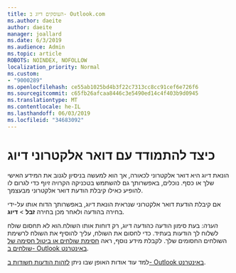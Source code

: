 ```yaml
---
title: העוסקים דיוג ב- Outlook.com
ms.author: daeite
author: daeite
manager: joallard
ms.date: 6/3/2019
ms.audience: Admin
ms.topic: article
ROBOTS: NOINDEX, NOFOLLOW
localization_priority: Normal
ms.custom:
- "9000289"
ms.openlocfilehash: ce55ab1025bd4b3f22c7313cc8cc91cef6e726f6
ms.sourcegitcommit: c65fb26afcaa8446c3e5490ed14c4f403b9d0945
ms.translationtype: MT
ms.contentlocale: he-IL
ms.lasthandoff: 06/03/2019
ms.locfileid: "34683092"
---
```

# <a name="how-to-deal-with-a-phishing-email"></a>כיצד להתמודד עם דואר אלקטרוני דיוג

הונאת דיוג היא דואר אלקטרוני לכאורה, אך הוא למעשה בניסיון לגנוב את המידע האישי שלך או כסף. נוכלים, באפשרותך גם להשתמש בטכניקה הקרויה זיוף כדי לגרום לו להופיע כאילו קיבלת הודעת דואר אלקטרוני מבעצמך.

אם קיבלת הודעת דואר אלקטרוני שנראית הונאת דיוג, באפשרותך הדוח אותו על-ידי בחירה בהודעה ולאחר מכן בחירה **זבל** > **דיוג**.

*הערה:* בעת סימון הודעה כהודעה דיוג, רק דוחות אותו השולח.הוא לא תחסום שולח לשלוח לך הודעות בעתיד. כדי לחסום את השולח, עליך להוסיף את השולח לרשימת השולחים החסומים שלך. לקבלת מידע נוסף, ראה [חסימת שולחים או ביטול חסימה של שולחים ב- Outlook באינטרנט](https://support.office.com/article/9bf812d4-6995-4d19-901a-76d6e26939b0).

למד עוד אודות האופן שבו ניתן [לזהות הודעות חשודות ב- Outlook באינטרנט](https://support.office.com/article/3d44102b-6ce3-4f7c-a359-b623bec82206).